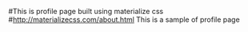 #This is profile page built using materialize css
#http://materializecss.com/about.html
This is a sample of profile page
